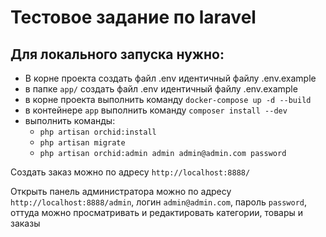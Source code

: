 # Тестовое задание по laravel

## Для локального запуска нужно:
- В корне проекта создать файл .env идентичный файлу .env.example
- в папке `app/` создать файл .env идентичный файлу .env.example
- в корне проекта выполнить команду `docker-compose up -d --build`
- в контейнере `app` выполнить команду `composer install --dev`
- выполнить команды:
    - `php artisan orchid:install`
    - `php artisan migrate`
    - `php artisan orchid:admin admin admin@admin.com password`


Создать заказ можно по адресу `http://localhost:8888/`

Открыть панель администратора можно по адресу `http://localhost:8888/admin`, логин `admin@admin.com`, пароль `password`, оттуда можно просматривать и редактировать категории, товары и заказы
